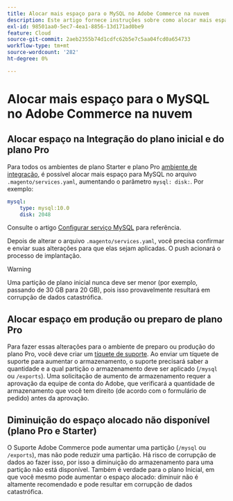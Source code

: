 ```yaml
---
title: Alocar mais espaço para o MySQL no Adobe Commerce na nuvem
description: Este artigo fornece instruções sobre como alocar mais espaço para o MySQL no Adobe Commerce na infraestrutura em nuvem.
exl-id: 98501aa0-5ec7-4ea1-8856-13d171ad0be9
feature: Cloud
source-git-commit: 2aeb2355b74d1cdfc62b5e7c5aa04fcd0a654733
workflow-type: tm+mt
source-wordcount: '282'
ht-degree: 0%

---
```


# Alocar mais espaço para o MySQL no Adobe Commerce na nuvem


## Alocar espaço na Integração do plano inicial e do plano Pro

Para todos os ambientes de plano Starter e plano Pro [ambiente de integração](/help/announcements/adobe-commerce-announcements/integration-environment-enhancement-request-pro-and-starter.md), é possível alocar mais espaço para MySQL no arquivo `.magento/services.yaml`, aumentando o parâmetro `mysql: disk:`. Por exemplo:

```yaml
mysql:
    type: mysql:10.0
    disk: 2048
```

Consulte o artigo [Configurar serviço MySQL](https://experienceleague.adobe.com/en/docs/commerce-cloud-service/user-guide/configure/service/mysql) para referência.

Depois de alterar o arquivo `.magento/services.yaml`, você precisa confirmar e enviar suas alterações para que elas sejam aplicadas. O push acionará o processo de implantação.

>[!WARNING]
>
>Uma partição de plano inicial nunca deve ser menor (por exemplo, passando de 30 GB para 20 GB), pois isso provavelmente resultará em corrupção de dados catastrófica.

## Alocar espaço em produção ou preparo de plano Pro

Para fazer essas alterações para o ambiente de preparo ou produção do plano Pro, você deve criar um [tíquete de suporte](/help/help-center-guide/help-center/magento-help-center-user-guide.md#merchant-not-displayed). Ao enviar um tíquete de suporte para aumentar o armazenamento, o suporte precisará saber a quantidade e a qual partição o armazenamento deve ser aplicado (`/mysql` ou `/exports`). Uma solicitação de aumento de armazenamento requer a aprovação da equipe de conta do Adobe, que verificará a quantidade de armazenamento que você tem direito (de acordo com o formulário de pedido) antes da aprovação.

## Diminuição do espaço alocado não disponível (plano Pro e Starter)

O Suporte Adobe Commerce pode aumentar uma partição (`/mysql` ou `/exports`), mas não pode reduzir uma partição. Há risco de corrupção de dados ao fazer isso, por isso a diminuição do armazenamento para uma partição não está disponível.
Também é verdade para o plano Inicial, em que você mesmo pode aumentar o espaço alocado: diminuir não é altamente recomendado e pode resultar em corrupção de dados catastrófica.
